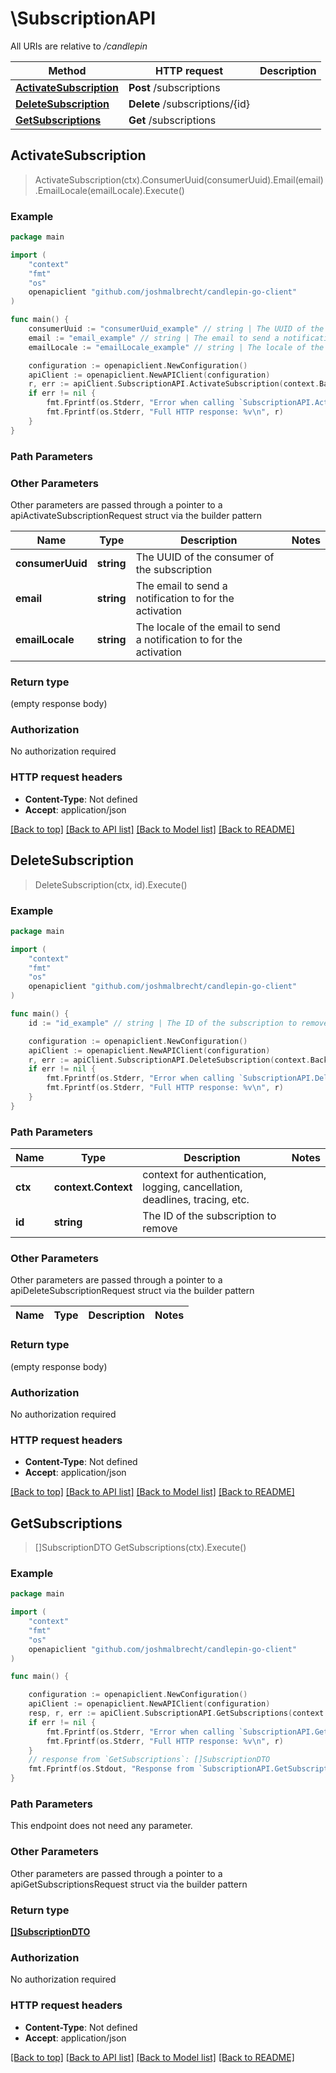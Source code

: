 # \SubscriptionAPI

All URIs are relative to */candlepin*

Method | HTTP request | Description
------------- | ------------- | -------------
[**ActivateSubscription**](SubscriptionAPI.md#ActivateSubscription) | **Post** /subscriptions | 
[**DeleteSubscription**](SubscriptionAPI.md#DeleteSubscription) | **Delete** /subscriptions/{id} | 
[**GetSubscriptions**](SubscriptionAPI.md#GetSubscriptions) | **Get** /subscriptions | 



## ActivateSubscription

> ActivateSubscription(ctx).ConsumerUuid(consumerUuid).Email(email).EmailLocale(emailLocale).Execute()





### Example

```go
package main

import (
	"context"
	"fmt"
	"os"
	openapiclient "github.com/joshmalbrecht/candlepin-go-client"
)

func main() {
	consumerUuid := "consumerUuid_example" // string | The UUID of the consumer of the subscription
	email := "email_example" // string | The email to send a notification to for the activation
	emailLocale := "emailLocale_example" // string | The locale of the email to send a notification to for the activation

	configuration := openapiclient.NewConfiguration()
	apiClient := openapiclient.NewAPIClient(configuration)
	r, err := apiClient.SubscriptionAPI.ActivateSubscription(context.Background()).ConsumerUuid(consumerUuid).Email(email).EmailLocale(emailLocale).Execute()
	if err != nil {
		fmt.Fprintf(os.Stderr, "Error when calling `SubscriptionAPI.ActivateSubscription``: %v\n", err)
		fmt.Fprintf(os.Stderr, "Full HTTP response: %v\n", r)
	}
}
```

### Path Parameters



### Other Parameters

Other parameters are passed through a pointer to a apiActivateSubscriptionRequest struct via the builder pattern


Name | Type | Description  | Notes
------------- | ------------- | ------------- | -------------
 **consumerUuid** | **string** | The UUID of the consumer of the subscription | 
 **email** | **string** | The email to send a notification to for the activation | 
 **emailLocale** | **string** | The locale of the email to send a notification to for the activation | 

### Return type

 (empty response body)

### Authorization

No authorization required

### HTTP request headers

- **Content-Type**: Not defined
- **Accept**: application/json

[[Back to top]](#) [[Back to API list]](../README.md#documentation-for-api-endpoints)
[[Back to Model list]](../README.md#documentation-for-models)
[[Back to README]](../README.md)


## DeleteSubscription

> DeleteSubscription(ctx, id).Execute()





### Example

```go
package main

import (
	"context"
	"fmt"
	"os"
	openapiclient "github.com/joshmalbrecht/candlepin-go-client"
)

func main() {
	id := "id_example" // string | The ID of the subscription to remove

	configuration := openapiclient.NewConfiguration()
	apiClient := openapiclient.NewAPIClient(configuration)
	r, err := apiClient.SubscriptionAPI.DeleteSubscription(context.Background(), id).Execute()
	if err != nil {
		fmt.Fprintf(os.Stderr, "Error when calling `SubscriptionAPI.DeleteSubscription``: %v\n", err)
		fmt.Fprintf(os.Stderr, "Full HTTP response: %v\n", r)
	}
}
```

### Path Parameters


Name | Type | Description  | Notes
------------- | ------------- | ------------- | -------------
**ctx** | **context.Context** | context for authentication, logging, cancellation, deadlines, tracing, etc.
**id** | **string** | The ID of the subscription to remove | 

### Other Parameters

Other parameters are passed through a pointer to a apiDeleteSubscriptionRequest struct via the builder pattern


Name | Type | Description  | Notes
------------- | ------------- | ------------- | -------------


### Return type

 (empty response body)

### Authorization

No authorization required

### HTTP request headers

- **Content-Type**: Not defined
- **Accept**: application/json

[[Back to top]](#) [[Back to API list]](../README.md#documentation-for-api-endpoints)
[[Back to Model list]](../README.md#documentation-for-models)
[[Back to README]](../README.md)


## GetSubscriptions

> []SubscriptionDTO GetSubscriptions(ctx).Execute()





### Example

```go
package main

import (
	"context"
	"fmt"
	"os"
	openapiclient "github.com/joshmalbrecht/candlepin-go-client"
)

func main() {

	configuration := openapiclient.NewConfiguration()
	apiClient := openapiclient.NewAPIClient(configuration)
	resp, r, err := apiClient.SubscriptionAPI.GetSubscriptions(context.Background()).Execute()
	if err != nil {
		fmt.Fprintf(os.Stderr, "Error when calling `SubscriptionAPI.GetSubscriptions``: %v\n", err)
		fmt.Fprintf(os.Stderr, "Full HTTP response: %v\n", r)
	}
	// response from `GetSubscriptions`: []SubscriptionDTO
	fmt.Fprintf(os.Stdout, "Response from `SubscriptionAPI.GetSubscriptions`: %v\n", resp)
}
```

### Path Parameters

This endpoint does not need any parameter.

### Other Parameters

Other parameters are passed through a pointer to a apiGetSubscriptionsRequest struct via the builder pattern


### Return type

[**[]SubscriptionDTO**](SubscriptionDTO.md)

### Authorization

No authorization required

### HTTP request headers

- **Content-Type**: Not defined
- **Accept**: application/json

[[Back to top]](#) [[Back to API list]](../README.md#documentation-for-api-endpoints)
[[Back to Model list]](../README.md#documentation-for-models)
[[Back to README]](../README.md)

